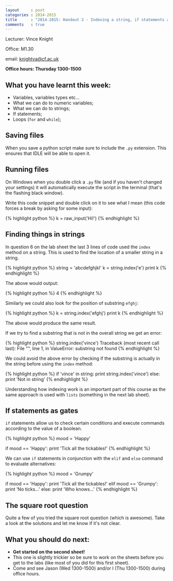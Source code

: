 ```yaml
---
layout     : post
categories : 2014-2015
title      : "2014-2015: Handout 2 - Indexing a string, if statements and an algorithm for a sqaure root."
comments   : true
---
```


Lecturer: Vince Knight

Office: M1.30

email: knightva@cf.ac.uk

**Office hours: Thursday 1300-1500**

## What you have learnt this week:

- Variables, variables types etc...
- What we can do to numeric variables;
- What we can do to strings;
- If statements;
- Loops (`for` and `while`);

## Saving files

When you save a python script make sure to include the `.py` extension. This ensures that IDLE will be able to open it.

## Running files

On Windows when you double click a `.py` file (and if you haven't changed your settings) it will automatically execute the script in the terminal (that's the flashing black window).

Write this code snippet and double click on it to see what I mean (this code forces a break by asking for some input):

{% highlight python %}
k = raw_input('Hi!')
{% endhighlight %}

## Finding things in strings

In question 6 on the lab sheet the last 3 lines of code used the `index` method on a string.
This is used to find the location of a smaller string in a string.

{% highlight python %}
string = 'abcdefghjkl'
k = string.index('e')
print k
{% endhighlight %}

The above would output:

{% highlight python %}
4
{% endhighlight %}

Similarly we could also look for the position of substring `efghj`:

{% highlight python %}
k = string.index('efghj')
print k
{% endhighlight %}

The above would produce the same result.

If we try to find a substring that is not in the overall string we get an error:

{% highlight python %}
string.index('vince')
Traceback (most recent call last):
File "<stdin>", line 1, in <module>
ValueError: substring not found
{% endhighlight %}

We could avoid the above error by checking if the substring is actually in the string before using the `index` method:

{% highlight python %}
if 'vince' in string:
    print string.index('vince')
else:
    print 'Not in string'
{% endhighlight %}

Understanding how indexing work is an important part of this course as the same approach is used with `lists` (something in the next lab sheet).

## If statements as gates

`if` statements allow us to check certain conditions and execute commands according to the value of a boolean.

{% highlight python %}
mood = 'Happy'

if mood == 'Happy':
    print 'Tick all the tickables!'
{% endhighlight %}

We can use `if` statements in conjunction with the `elif` and `else` command to evaluate alternatives:

{% highlight python %}
mood = 'Grumpy'

if mood == 'Happy':
    print 'Tick all the tickables!'
elif mood == 'Grumpy':
    print 'No ticks...'
else:
    print 'Who knows...'
{% endhighlight %}

## The square root question

Quite a few of you tried the square root question (which is awesome).
Take a look at the solutions and let me know if it's not clear.

## What you should do next:

- **Get started on the second sheet!**
- This one is slightly trickier so be sure to work on the sheets before you get to the labs (like most of you did for this first sheet).
- Come and see Jason (Wed 1300-1500) and/or I (Thu 1300-1500) during office hours.
